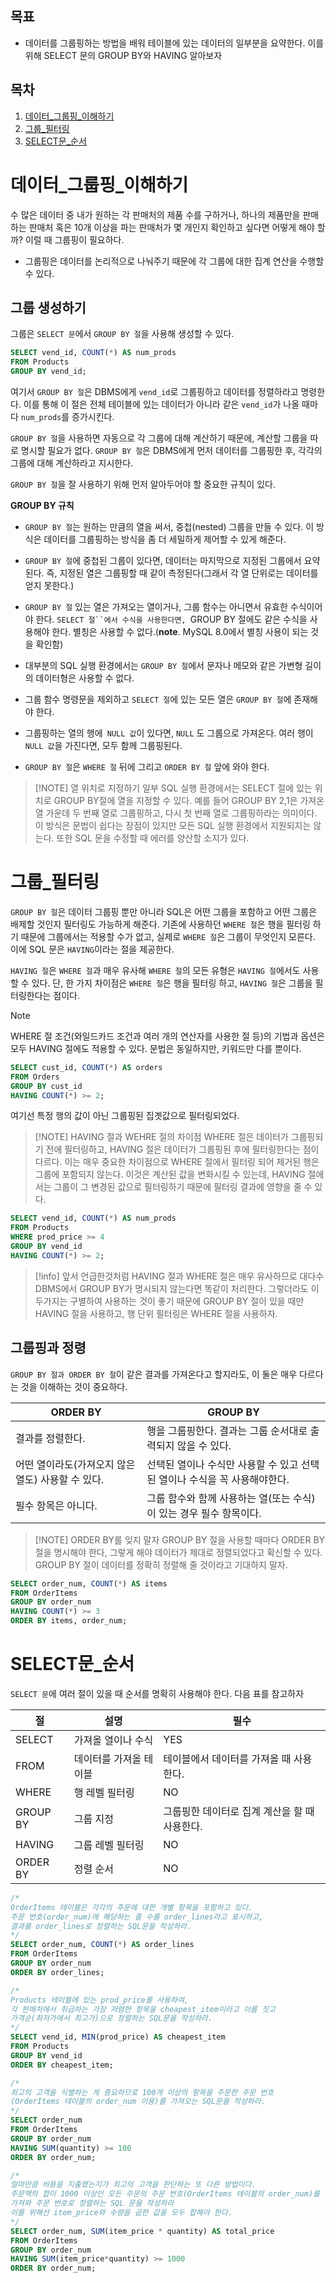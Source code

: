 
## 목표

- 데이터를 그룹핑하는 방법을 배워 테이블에 있는 데이터의 일부분을 요약한다.
  이를 위해 SELECT 문의 GROUP BY와 HAVING 알아보자

## 목차

1. [데이터_그룹핑_이해하기](#데이터_그룹핑_이해하기)
2. [그룹_필터링](#그룹_필터링)
3. [SELECT문_순서](#SELECT문_순서)



# 데이터_그룹핑_이해하기

수 많은 데이터 중 내가 원하는 각 판매처의 제품 수를 구하거나, 하나의 제품만을 판매하는 판매처 혹은 10개 이상을 파는 판매처가 몇 개인지 확인하고 싶다면 어떻게 해야 할까?
이럴 때 그룹핑이 필요하다. 

- 그룹핑은 데이터를 논리적으로 나눠주기 때문에 각 그룹에 대한 집계 연산을 수행할 수 있다.


## 그룹 생성하기

그룹은 `SELECT 문`에서 `GROUP BY 절`을 사용해 생성할 수 있다.

```sql
SELECT vend_id, COUNT(*) AS num_prods
FROM Products
GROUP BY vend_id;
```

여기서 `GROUP BY 절`은 DBMS에게 `vend_id`로 그룹핑하고 데이터를 정렬하라고 명령한다.
이를 통해 이 절은 전체 테이블에 있는 데이터가 아니라 같은 `vend_id`가 나올 때마다 `num_prods`를 증가시킨다.

`GROUP BY 절`을 사용하면 자동으로 각 그룹에 대해 계산하기 때문에, 계산할 그룹을 따로 명시할 필요가 없다. `GROUP BY 절`은 DBMS에게 먼저 데이터를 그룹핑한 후, 각각의 그룹에 대해 계산하라고 지시한다.

`GROUP BY 절`을 잘 사용하기 위해 먼저 알아두어야 할 중요한 규칙이 있다.

**GROUP BY 규칙**

- `GROUP BY 절`는 원하는 만큼의 열을 써서, 중첩(nested) 그룹을 만들 수 있다. 이 방식은 데이터를 그룹핑하는 방식을 좀 더 세밀하게 제어할 수 있게 해준다.

- `GROUP BY 절`에 중첩된 그룹이 있다면, 데이터는 마지막으로 지정된 그룹에서 요약된다.
  즉, 지정된 열은 그룹핑할 때 같이 측정된다(그래서 각 열 단위로는 데이터를 얻지 못한다.)

- `GROUP BY 절` 있는 열은 가져오는 열이거나, 그룹 함수는 아니면서 유효한 수식이어야 한다.
  `SELECT 절``에서 수식을 사용한다면, `GROUP BY 절에도 같은 수식을 사용해야 한다. 별칭은 사용할 수 없다.(**note**. MySQL 8.0에서 별칭 사용이 되는 것을 확인함)

- 대부분의 SQL 실행 환경에서는 `GROUP BY 절`에서 문자나 메모와 같은 가변형 길이의 데이터형은 사용할 수 없다.

- 그룹 함수 명령문을 제외하고 `SELECT 절`에 있는 모든 열은 `GROUP BY 절`에 존재해야 한다.

- 그룹핑하는 열의 행에` NULL 값`이 있다면, `NULL` 도 그룹으로 가져온다. 여러 행이 `NULL 값`을 가진다면, 모두 함께 그룹핑된다.

- `GROUP BY 절`은 `WHERE 절` 뒤에 그리고 `ORDER BY 절` 앞에 와야 한다.

> [!NOTE] 열 위치로 지정하기
> 일부 SQL 실행 환경에서는 SELECT 절에 있는 위치로 GROUP BY절에 열을 지정할 수 있다.
> 예를 들어 GROUP BY 2,1은 가져온 열 가운데 두 번째 열로 그룹핑하고, 다시 첫 번째 열로 그룹핑하라는 의미이다.
> 이 방식은 문법이 쉽다는 장점이 있지만 모든 SQL 실행 환경에서 지원되지는 않는다. 또한 SQL 문을 수정할 때 에러를 양산할 소지가 있다.


# 그룹_필터링



`GROUP BY 절`은 데이터 그룹핑 뿐만 아니라 SQL은 어떤 그룹을 포함하고 어떤 그룹은 배제할 것인지 필터링도 가능하게 해준다.
기존에 사용하던 `WHERE 절`은 행을 필터링 하기 때문에 그룹에서는 적용할 수가 없고, 실제로 `WHERE 절`은 그룹이 무엇인지 모른다. 이에 SQL 문은 `HAVING`이라는 절을 제공한다.

`HAVING 절`은 `WHERE 절`과 매우 유사해 `WHERE 절`의 모든 유형은 `HAVING 절`에서도 사용할 수 있다.
단, 한 가지 차이점은 `WHERE 절`은 행을 필터링 하고, `HAVING 절`은 그룹을 필터링한다는 점이다.

> [!NOTE]
> WHERE 절 조건(와일드카드 조건과 여러 개의 연산자를 사용한 절 등)의 기법과 옵션은 모두 HAVING 절에도 적용할 수 있다.
> 문법은 동일하지만, 키워드만 다를 뿐이다.

```sql
SELECT cust_id, COUNT(*) AS orders
FROM Orders
GROUP BY cust_id
HAVING COUNT(*) >= 2;
```

여기선 특정 행의 값이 아닌 그룹핑된 집곗값으로 필터링되었다.

> [!NOTE] HAVING 절과 WEHRE 절의 차이점
> WHERE 절은 데이터가 그룹핑되기 전에 필터링하고, HAVING 절은 데이터가 그룹핑된 후에 필터링한다는 점이 다르다.
> 이는 매우 중요한 차이점으로 WHERE 절에서 필터링 되어 제거된 행은 그룹에 포함되지 않는다. 이것은 계산된 값을 변화시킬 수 있는데, 
> HAVING 절에서는 그룹이 그 변경된 값으로 필터링하기 때문에 필터링 결과에 영향을 줄 수 있다.

```sql
SELECT vend_id, COUNT(*) AS num_prods
FROM Products
WHERE prod_price >= 4
GROUP BY vend_id
HAVING COUNT(*) >= 2;
```

> [!info] 
> 앞서 언급한것처럼 HAVING 절과 WHERE 절은 매우 유사하므로 대다수 DBMS에서 GROUP BY가 명시되지 않는다면 똑같이 처리한다.
> 그렇더라도 이 두가지는 구별하여 사용하는 것이 좋기 때문에 GROUP BY 절이 있을 때만 HAVING 절을 사용하고, 행 단위 필터링은 WHERE 절을 사용하자.

## 그룹핑과 정령

`GROUP BY 절과 ORDER BY 절`이 같은 결과를 가져온다고 할지라도, 이 둘은 매우 다르다는 것을 이해하는 것이 중요하다.

| ORDER BY                                          | GROUP BY                                                                  |
| ------------------------------------------------- | ------------------------------------------------------------------------- |
| 결과를 정렬한다.                                  | 행을 그룹핑한다. 결과는 그룹 순서대로 출력되지 않을 수 있다.              |
| 어떤 열이라도(가져오지 않은 열도) 사용할 수 있다. | 선택된 열이나 수식만 사용할 수 있고 선택된 열이나 수식을 꼭 사용해야한다. |
| 필수 항목은 아니다.                               | 그룹 함수와 함께 사용하는 열(또는 수식)이 있는 경우 필수 항목이다.        |

> [!NOTE] ORDER BY를 잊지 말자
> GROUP BY 절을 사용할 때마다 ORDER BY 절을 명시해야 한다, 그렇게 해야 데이터가 제대로 정렬되었다고 확신할 수 있다.
> GROUP BY 절이 데이터를 정확히 정렬해 줄 것이라고 기대하지 말자.

```sql
SELECT order_num, COUNT(*) AS items
FROM OrderItems
GROUP BY order_num
HAVING COUNT(*) >= 3
ORDER BY items, order_num;
```


# SELECT문_순서

`SELECT 문`에 여러 절이 있을 때 순서를 명확히 사용해야 한다. 다음 표를 참고하자

| 절       | 설명                   | 필수                                          |
| -------- | ---------------------- | --------------------------------------------- |
| SELECT   | 가져올 열이나 수식     | YES                                           |
| FROM     | 데이터를 가져올 테이블 | 테이블에서 데이터를 가져올 때 사용한다.       |
| WHERE    | 행 레벨 필터링         | NO                                            |
| GROUP BY | 그룹 지정              | 그룹핑한 데이터로 집계 계산을 할 때 사용한다. |
| HAVING   | 그룹 레벨 필터링       | NO                                            |
| ORDER BY | 정렬 순서              | NO                                            |


```SQL
/* 
OrderItems 테이블은 각각의 주문에 대한 개별 항목을 포함하고 있다.
주문 번호(order_num)에 해당하는 줄 수를 order_lines라고 표시하고, 
결과를 order_lines로 정렬하는 SQL문을 작성하라.
*/
SELECT order_num, COUNT(*) AS order_lines
FROM OrderItems
GROUP BY order_num
ORDER BY order_lines;

/*
Products 테이블에 있는 prod_price를 사용하여, 
각 판매처에서 취급하는 가장 저렴한 항목을 cheapest_item이라고 이름 짓고 
가격순(최저가에서 최고가)으로 정렬하는 SQL문을 작성하라.
*/
SELECT vend_id, MIN(prod_price) AS cheapest_item
FROM Products
GROUP BY vend_id
ORDER BY cheapest_item;

/*
최고의 고객을 식별하는 게 중요하므로 100개 이상의 항목을 주문한 주문 번호
(OrderItems 테이블의 order_num 이용)를 가져오는 SQL문을 작성하라.
*/
SELECT order_num
FROM OrderItems
GROUP BY order_num
HAVING SUM(quantity) >= 100
ORDER BY order_num;

/*
얼마만큼 비용을 지출했는지가 최고의 고객을 판단하는 또 다른 방법이다.
주문액의 합이 1000 이상인 모든 주문의 주문 번호(OrderItems 테이블의 order_num)를
가져와 주문 번호로 정렬하는 SQL 문을 작성하라
이를 위해선 item_price와 수량을 곱한 값을 모두 합해야 한다.
*/
SELECT order_num, SUM(item_price * quantity) AS total_price
FROM OrderItems
GROUP BY order_num
HAVING SUM(item_price*quantity) >= 1000
ORDER BY order_num;
```
